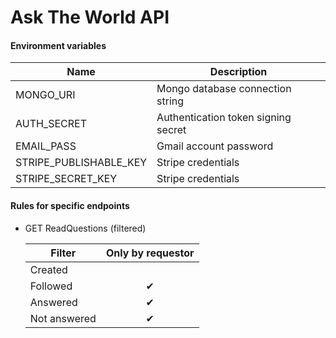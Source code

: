 # Ask The World API

#### Environment variables

| Name                   | Description                                                 |
| ---------------------- | ----------------------------------------------------------- |
| MONGO_URI              | Mongo database connection string                            |
| AUTH_SECRET            | Authentication token signing secret                         |
| EMAIL_PASS             | Gmail account password                                      |
| STRIPE_PUBLISHABLE_KEY | Stripe credentials                                          |
| STRIPE_SECRET_KEY      | Stripe credentials                                          |

#### Rules for specific endpoints

- GET ReadQuestions (filtered)

    | Filter | Only by requestor |
    |--------|:------:|
    | Created ||
    | Followed | ✔ |
    | Answered | ✔ |
    | Not answered | ✔ |
